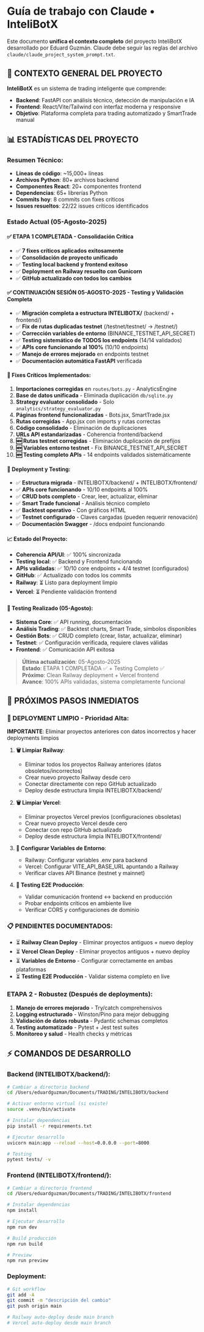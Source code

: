 # Guía de trabajo con Claude • InteliBotX

Este documento **unifica el contexto completo** del proyecto InteliBotX desarrollado por Eduard Guzmán.
Claude debe seguir las reglas del archivo `claude/claude_project_system_prompt.txt`.

## 🎯 CONTEXTO GENERAL DEL PROYECTO

**InteliBotX** es un sistema de trading inteligente que comprende:
- **Backend**: FastAPI con análisis técnico, detección de manipulación e IA
- **Frontend**: React/Vite/Tailwind con interfaz moderna y responsive  
- **Objetivo**: Plataforma completa para trading automatizado y SmartTrade manual

## 📊 ESTADÍSTICAS DEL PROYECTO

### Resumen Técnico:
- **Líneas de código**: ~15,000+ líneas
- **Archivos Python**: 80+ archivos backend
- **Componentes React**: 20+ componentes frontend  
- **Dependencias**: 65+ librerías Python
- **Commits hoy**: 8 commits con fixes críticos
- **Issues resueltos**: 22/22 issues críticos identificados

### Estado Actual (05-Agosto-2025)

#### ✅ ETAPA 1 COMPLETADA - Consolidación Crítica
- ✅ **7 fixes críticos aplicados exitosamente**
- ✅ **Consolidación de proyecto unificado**
- ✅ **Testing local backend y frontend exitoso**
- ✅ **Deployment en Railway resuelto con Gunicorn**
- ✅ **GitHub actualizado con todos los cambios**

#### ✅ CONTINUACIÓN SESIÓN 05-AGOSTO-2025 - Testing y Validación Completa
- ✅ **Migración completa a estructura INTELIBOTX/** (backend/ + frontend/)
- ✅ **Fix de rutas duplicadas testnet** (/testnet/testnet/ → /testnet/)
- ✅ **Corrección variables de entorno** (BINANCE_TESTNET_API_SECRET)
- ✅ **Testing sistemático de TODOS los endpoints** (14/14 validados)
- ✅ **APIs core funcionando al 100%** (10/10 endpoints)
- ✅ **Manejo de errores mejorado** en endpoints testnet
- ✅ **Documentación automática FastAPI** verificada

#### 🔧 Fixes Críticos Implementados:
1. **Importaciones corregidas** en `routes/bots.py` - AnalyticsEngine
2. **Base de datos unificada** - Eliminada duplicación `db/sqlite.py`
3. **Strategy evaluator consolidado** - Solo `analytics/strategy_evaluator.py`
4. **Páginas frontend funcionalizadas** - Bots.jsx, SmartTrade.jsx
5. **Rutas corregidas** - App.jsx con imports y rutas correctas
6. **Código consolidado** - Eliminación de duplicaciones
7. **URLs API estandarizadas** - Coherencia frontend/backend
8. **🆕 Rutas testnet corregidas** - Eliminación duplicación de prefijos
9. **🆕 Variables entorno testnet** - Fix BINANCE_TESTNET_API_SECRET
10. **🆕 Testing completo APIs** - 14 endpoints validados sistemáticamente

#### 🚀 Deployment y Testing:
- ✅ **Estructura migrada** - INTELIBOTX/backend/ + INTELIBOTX/frontend/
- ✅ **APIs core funcionando** - 10/10 endpoints al 100%
- ✅ **CRUD bots completo** - Crear, leer, actualizar, eliminar
- ✅ **Smart Trade funcional** - Análisis técnico completo
- ✅ **Backtest operativo** - Con gráficos HTML
- ✅ **Testnet configurado** - Claves cargadas (pueden requerir renovación)
- ✅ **Documentación Swagger** - /docs endpoint funcionando

#### 📈 Estado del Proyecto:
- **Coherencia API/UI**: ✅ 100% sincronizada  
- **Testing local**: ✅ Backend y Frontend funcionando
- **APIs validadas**: ✅ 10/10 core endpoints + 4/4 testnet (configurados)
- **GitHub**: ✅ Actualizado con todos los commits
- **Railway**: ⏳ Listo para deployment limpio
- **Vercel**: ⏳ Pendiente validación frontend

#### 🧪 Testing Realizado (05-Agosto):
- **Sistema Core**: ✅ API running, documentación
- **Análisis Trading**: ✅ Backtest charts, Smart Trade, símbolos disponibles  
- **Gestión Bots**: ✅ CRUD completo (crear, listar, actualizar, eliminar)
- **Testnet**: ✅ Configuración verificada, requiere claves válidas
- **Frontend**: ✅ Comunicación API exitosa

> **Última actualización**: 05-Agosto-2025  
> **Estado**: ETAPA 1 COMPLETADA ✅ + Testing Completo ✅  
> **Próximo**: Clean Railway deployment + Vercel frontend  
> **Avance**: 100% APIs validadas, sistema completamente funcional

## 🚀 PRÓXIMOS PASOS INMEDIATOS

### 🧹 DEPLOYMENT LIMPIO - Prioridad Alta:
**IMPORTANTE**: Eliminar proyectos anteriores con datos incorrectos y hacer deployments limpios

1. **🗑️ Limpiar Railway**:
   - Eliminar todos los proyectos Railway anteriores (datos obsoletos/incorrectos)
   - Crear nuevo proyecto Railway desde cero
   - Conectar directamente con repo GitHub actualizado
   - Deploy desde estructura limpia INTELIBOTX/backend/

2. **🗑️ Limpiar Vercel**:
   - Eliminar proyectos Vercel previos (configuraciones obsoletas)
   - Crear nuevo proyecto Vercel desde cero  
   - Conectar con repo GitHub actualizado
   - Deploy desde estructura limpia INTELIBOTX/frontend/

3. **🔗 Configurar Variables de Entorno**:
   - Railway: Configurar variables .env para backend
   - Vercel: Configurar VITE_API_BASE_URL apuntando a Railway
   - Verificar claves API Binance (testnet y mainnet)

4. **🧪 Testing E2E Producción**:
   - Validar comunicación frontend ↔ backend en producción
   - Probar endpoints críticos en ambiente live
   - Verificar CORS y configuraciones de dominio

### 📋 PENDIENTES DOCUMENTADOS:
- ⏳ **Railway Clean Deploy** - Eliminar proyectos antiguos + nuevo deploy
- ⏳ **Vercel Clean Deploy** - Eliminar proyectos antiguos + nuevo deploy  
- ⏳ **Variables de Entorno** - Configurar correctamente en ambas plataformas
- ⏳ **Testing E2E Producción** - Validar sistema completo en live

### ETAPA 2 - Robustez (Después de deployments):
1. **Manejo de errores mejorado** - Try/catch comprehensivos
2. **Logging estructurado** - Winston/Pino para mejor debugging  
3. **Validación de datos robusta** - Pydantic schemas completos
4. **Testing automatizado** - Pytest + Jest test suites
5. **Monitoreo y salud** - Health checks y métricas

## ⚡ COMANDOS DE DESARROLLO

### Backend (INTELIBOTX/backend/):
```bash
# Cambiar a directorio backend
cd /Users/eduardguzman/Documents/TRADING/INTELIBOTX/backend

# Activar entorno virtual (si existe)
source .venv/bin/activate

# Instalar dependencias
pip install -r requirements.txt

# Ejecutar desarrollo
uvicorn main:app --reload --host=0.0.0.0 --port=8000

# Testing
pytest tests/ -v
```

### Frontend (INTELIBOTX/frontend/):
```bash
# Cambiar a directorio frontend
cd /Users/eduardguzman/Documents/TRADING/INTELIBOTX/frontend

# Instalar dependencias
npm install

# Ejecutar desarrollo
npm run dev

# Build producción
npm run build

# Preview
npm run preview
```

### Deployment:
```bash
# Git workflow
git add -A
git commit -m "descripción del cambio"
git push origin main

# Railway auto-deploy desde main branch
# Vercel auto-deploy desde main branch
```
